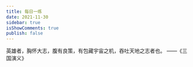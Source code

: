 ```yaml
---
title: 每日一练
date: 2021-11-30
sidebar: true
isShowComments: true
publish: false
---
```



英雄者，胸怀大志，腹有良策，有包藏宇宙之机，吞吐天地之志者也。
                                          ——《三国演义》